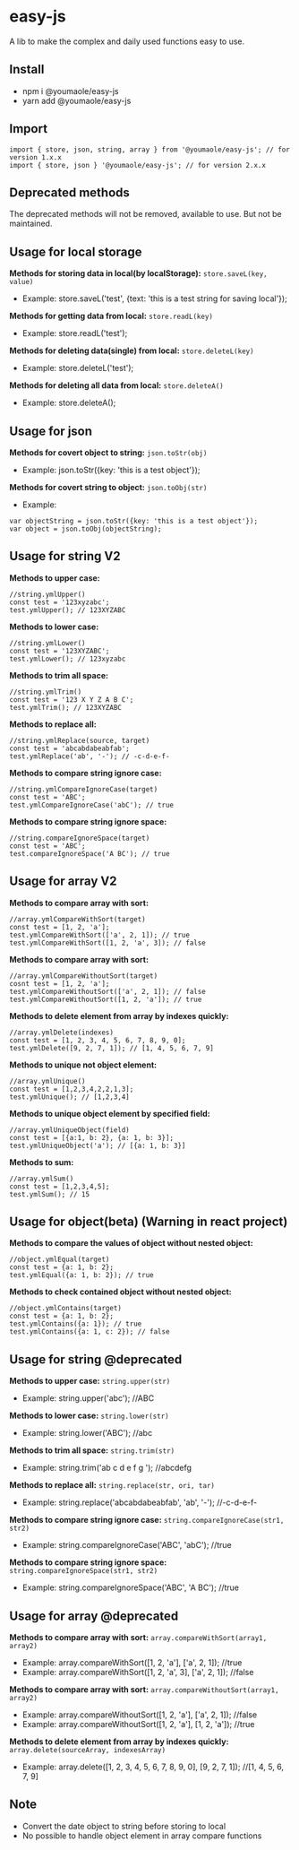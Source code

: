 # easy-js
A lib to make the complex and daily used functions easy to use.

## Install
* npm i @youmaole/easy-js
* yarn add @youmaole/easy-js

## Import
```
import { store, json, string, array } from '@youmaole/easy-js'; // for version 1.x.x
import { store, json } '@youmaole/easy-js'; // for version 2.x.x
```

## Deprecated methods
The deprecated methods will not be removed, available to use. But not be maintained.

## Usage for local storage
**Methods for storing data in local(by localStorage):**
```store.saveL(key, value)```
- Example: store.saveL('test', {text: 'this is a test string for saving local'});

**Methods for getting data from local:**
```store.readL(key)```
- Example: store.readL('test');

**Methods for deleting data(single) from local:**
```store.deleteL(key)```
- Example: store.deleteL('test');

**Methods for deleting all data from local:**
```store.deleteA()```
- Example: store.deleteA();

## Usage for json
**Methods for covert object to string:**
```json.toStr(obj)```
- Example: json.toStr({key: 'this is a test object'});

**Methods for covert string to object:**
```json.toObj(str)```
- Example:
```
var objectString = json.toStr({key: 'this is a test object'});
var object = json.toObj(objectString);
```

## Usage for string V2
**Methods to upper case:**
```
//string.ymlUpper()
const test = '123xyzabc';
test.ymlUpper(); // 123XYZABC
```
**Methods to lower case:**
```
//string.ymlLower()
const test = '123XYZABC';
test.ymlLower(); // 123xyzabc
```
**Methods to trim all space:**
```
//string.ymlTrim()
const test = '123 X Y Z A B C';
test.ymlTrim(); // 123XYZABC
```
**Methods to replace all:**
```
//string.ymlReplace(source, target)
const test = 'abcabdabeabfab';
test.ymlReplace('ab', '-'); // -c-d-e-f-

```
**Methods to compare string ignore case:**
```
//string.ymlCompareIgnoreCase(target)
const test = 'ABC';
test.ymlCompareIgnoreCase('abC'); // true
```
**Methods to compare string ignore space:**
```
//string.compareIgnoreSpace(target)
const test = 'ABC';
test.compareIgnoreSpace('A BC'); // true
```

## Usage for array V2
**Methods to compare array with sort:**
```
//array.ymlCompareWithSort(target)
const test = [1, 2, 'a'];
test.ymlCompareWithSort(['a', 2, 1]); // true
test.ymlCompareWithSort([1, 2, 'a', 3]); // false
```

**Methods to compare array with sort:**
```
//array.ymlCompareWithoutSort(target)
cosnt test = [1, 2, 'a'];
test.ymlCompareWithoutSort(['a', 2, 1]); // false
test.ymlCompareWithoutSort([1, 2, 'a']); // true
```
**Methods to delete element from array by indexes quickly:**
```
//array.ymlDelete(indexes)
const test = [1, 2, 3, 4, 5, 6, 7, 8, 9, 0];
test.ymlDelete([9, 2, 7, 1]); // [1, 4, 5, 6, 7, 9]
```
**Methods to unique not object element:**
```
//array.ymlUnique()
const test = [1,2,3,4,2,2,1,3];
test.ymlUnique(); // [1,2,3,4]
```
**Methods to unique object element by specified field:**
```
//array.ymlUniqueObject(field)
const test = [{a:1, b: 2}, {a: 1, b: 3}];
test.ymlUniqueObject('a'); // [{a: 1, b: 3}]
```
**Methods to sum:**
```
//array.ymlSum()
const test = [1,2,3,4,5];
test.ymlSum(); // 15
```

## Usage for object(beta) (Warning in react project)
**Methods to compare the values of object without nested object:**
```
//object.ymlEqual(target)
const test = {a: 1, b: 2};
test.ymlEqual({a: 1, b: 2}); // true
```
**Methods to check contained object without nested object:**
```
//object.ymlContains(target)
const test = {a: 1, b: 2};
test.ymlContains({a: 1}); // true
test.ymlContains({a: 1, c: 2}); // false
```

## Usage for string @deprecated
**Methods to upper case:**
```string.upper(str)```
- Example: string.upper('abc'); //ABC

**Methods to lower case:**
```string.lower(str)```
- Example: string.lower('ABC'); //abc

**Methods to trim all space:**
```string.trim(str)```
- Example: string.trim('ab c d e f g  '); //abcdefg

**Methods to replace all:**
```string.replace(str, ori, tar)```
- Example: string.replace('abcabdabeabfab', 'ab', '-'); //-c-d-e-f-

**Methods to compare string ignore case:**
```string.compareIgnoreCase(str1, str2)```
- Example: string.compareIgnoreCase('ABC', 'abC'); //true

**Methods to compare string ignore space:**
```string.compareIgnoreSpace(str1, str2)```
- Example: string.compareIgnoreSpace('ABC', 'A BC'); //true

## Usage for array @deprecated
**Methods to compare array with sort:**
```array.compareWithSort(array1, array2)```
- Example: array.compareWithSort([1, 2, 'a'], ['a', 2, 1]); //true
- Example: array.compareWithSort([1, 2, 'a', 3], ['a', 2, 1]); //false

**Methods to compare array with sort:**
```array.compareWithoutSort(array1, array2)```
- Example: array.compareWithoutSort([1, 2, 'a'], ['a', 2, 1]); //false
- Example: array.compareWithoutSort([1, 2, 'a'], [1, 2, 'a']); //true

**Methods to delete element from array by indexes quickly:**
```array.delete(sourceArray, indexesArray)```
- Example: array.delete([1, 2, 3, 4, 5, 6, 7, 8, 9, 0], [9, 2, 7, 1]); //[1, 4, 5, 6, 7, 9]

## Note
- Convert the date object to string before storing to local
- No possible to handle object element in array compare functions
